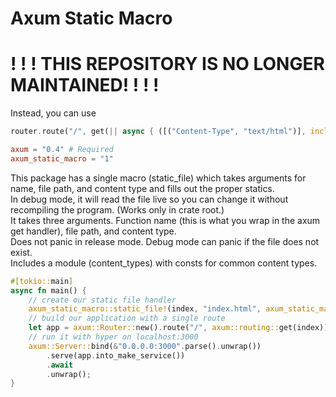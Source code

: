 # Axum Static Macro

# ! ! ! THIS REPOSITORY IS NO LONGER MAINTAINED! ! ! !

Instead, you can use 

```rust
router.route("/", get(|| async { ([("Content-Type", "text/html")], include_bytes!("index.html")) }))
```

```toml
axum = "0.4" # Required
axum_static_macro = "1"
```
This package has a single macro (static_file) which takes arguments for name, file path, and content type and fills out the proper statics. \
In debug mode, it will read the file live so you can change it without recompiling the program. (Works only in crate root.) \
It takes three arguments. Function name (this is what you wrap in the axum get handler), file path, and content type. \
Does not panic in release mode. Debug mode can panic if the file does not exist. \
Includes a module (content_types) with consts for common content types.

```rust
#[tokio::main]
async fn main() {
    // create our static file handler
    axum_static_macro::static_file!(index, "index.html", axum_static_macro::content_types::HTML);
    // build our application with a single route
    let app = axum::Router::new().route("/", axum::routing::get(index));
    // run it with hyper on localhost:3000
    axum::Server::bind(&"0.0.0.0:3000".parse().unwrap())
        .serve(app.into_make_service())
        .await
        .unwrap();
}
```
